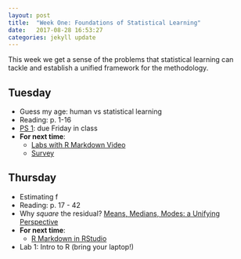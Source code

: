 ```yaml
---
layout: post
title:  "Week One: Foundations of Statistical Learning"
date:   2017-08-28 16:53:27
categories: jekyll update
---
```


This week we get a sense of the problems that statistical learning can tackle 
and establish a unified framework for the methodology.

## Tuesday
- Guess my age: human vs statistical learning
- Reading: p. 1-16
- [PS 1](http://andrewpbray.github.io/math-243/assets/week-01/ps-1.html): due Friday in class
- **For next time**:
    - [Labs with R Markdown Video](https://www.youtube.com/watch?v=o8JKVadwAO0)
    - [Survey](https://docs.google.com/a/reed.edu/forms/d/1N4i3NyidoMEG4LsKksf8pGZDWPRVpookldYqwVuV9_0/viewform?usp=send_form)

## Thursday
- Estimating f
- Reading: p. 17 - 42
- Why *square* the residual? [Means, Medians, Modes: a Unifying Perspective](http://www.johnmyleswhite.com/notebook/2013/03/22/modes-medians-and-means-an-unifying-perspective/)
- **For next time**:
    - [R Markdown in RStudio](https://www.youtube.com/watch?v=DNS7i2m4sB0)
- Lab 1: Intro to R (bring your laptop!)
